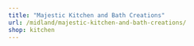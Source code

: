 ```yaml
---
title: "Majestic Kitchen and Bath Creations"
url: /midland/majestic-kitchen-and-bath-creations/
shop: kitchen
---
```

